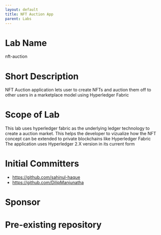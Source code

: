 ```yaml
---
layout: default
title: NFT Auction App
parent: Labs
---
```

# Lab Name
nft-auction

# Short Description
NFT Auction application lets user to create NFTs and auction them off to other users in a marketplace model using Hyperledger Fabric

# Scope of Lab
This lab uses hyperledger fabric as the underlying ledger technology to create a auction market. This helps the developer to vizualize how the NFT concept can be extended to private blockchains like Hyperledger Fabric
The application uses Hyperledger 2.X version in its current form

# Initial Committers
- https://github.com/sahinul-haque
- https://github.com/DilipManjunatha

# Sponsor


# Pre-existing repository
